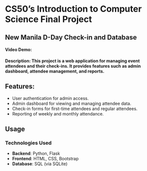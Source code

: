 # CS50’s Introduction to Computer Science Final Project 
## New Manila D-Day Check-in and Database

#### Video Demo:  
<URL HERE>

#### Description: This project is a web application for managing event attendees and their check-ins. It provides features such as admin dashboard, attendee management, and reports.

## Features:
- User authentication for admin access.
- Admin dashboard for viewing and managing attendee data.
- Check-in forms for first-time attendees and regular attendees.
- Reporting of weekly and monthly attendance.

## Usage

### Technologies Used
- **Backend**: Python, Flask
- **Frontend**: HTML, CSS, Bootstrap
- **Database**: SQL (via SQLite)



